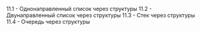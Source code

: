 11.1 - Однонаправленный список через структуры 
11.2 - Двунаправленный список через структуры 
11.3 - Стек через структуры 
11.4 - Очередь через структуры
